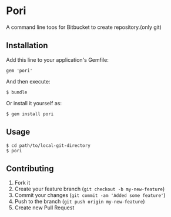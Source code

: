 # Pori

A command line toos for Bitbucket to create repository.(only git)

## Installation

Add this line to your application's Gemfile:

    gem 'pori'

And then execute:

    $ bundle

Or install it yourself as:

    $ gem install pori

## Usage

    $ cd path/to/local-git-directory
    $ pori

## Contributing

1. Fork it
2. Create your feature branch (`git checkout -b my-new-feature`)
3. Commit your changes (`git commit -am 'Added some feature'`)
4. Push to the branch (`git push origin my-new-feature`)
5. Create new Pull Request
